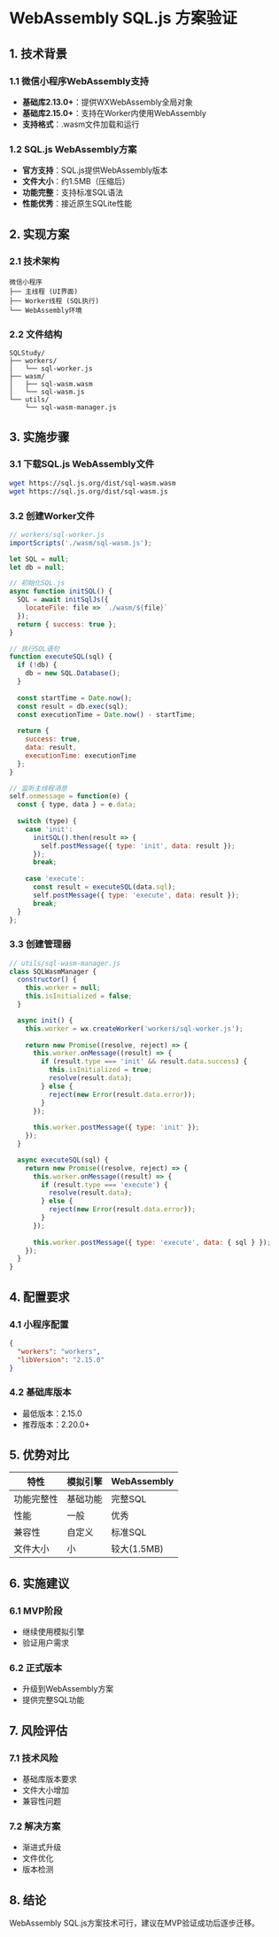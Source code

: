 # WebAssembly SQL.js 方案验证

## 1. 技术背景

### 1.1 微信小程序WebAssembly支持
- **基础库2.13.0+**：提供WXWebAssembly全局对象
- **基础库2.15.0+**：支持在Worker内使用WebAssembly
- **支持格式**：.wasm文件加载和运行

### 1.2 SQL.js WebAssembly方案
- **官方支持**：SQL.js提供WebAssembly版本
- **文件大小**：约1.5MB（压缩后）
- **功能完整**：支持标准SQL语法
- **性能优秀**：接近原生SQLite性能

## 2. 实现方案

### 2.1 技术架构
```
微信小程序
├── 主线程 (UI界面)
├── Worker线程 (SQL执行)
└── WebAssembly环境
```

### 2.2 文件结构
```
SQLStudy/
├── workers/
│   └── sql-worker.js
├── wasm/
│   ├── sql-wasm.wasm
│   └── sql-wasm.js
└── utils/
    └── sql-wasm-manager.js
```

## 3. 实施步骤

### 3.1 下载SQL.js WebAssembly文件
```bash
wget https://sql.js.org/dist/sql-wasm.wasm
wget https://sql.js.org/dist/sql-wasm.js
```

### 3.2 创建Worker文件
```javascript
// workers/sql-worker.js
importScripts('./wasm/sql-wasm.js');

let SQL = null;
let db = null;

// 初始化SQL.js
async function initSQL() {
  SQL = await initSqlJs({
    locateFile: file => `./wasm/${file}`
  });
  return { success: true };
}

// 执行SQL语句
function executeSQL(sql) {
  if (!db) {
    db = new SQL.Database();
  }
  
  const startTime = Date.now();
  const result = db.exec(sql);
  const executionTime = Date.now() - startTime;
  
  return {
    success: true,
    data: result,
    executionTime: executionTime
  };
}

// 监听主线程消息
self.onmessage = function(e) {
  const { type, data } = e.data;
  
  switch (type) {
    case 'init':
      initSQL().then(result => {
        self.postMessage({ type: 'init', data: result });
      });
      break;
      
    case 'execute':
      const result = executeSQL(data.sql);
      self.postMessage({ type: 'execute', data: result });
      break;
  }
};
```

### 3.3 创建管理器
```javascript
// utils/sql-wasm-manager.js
class SQLWasmManager {
  constructor() {
    this.worker = null;
    this.isInitialized = false;
  }

  async init() {
    this.worker = wx.createWorker('workers/sql-worker.js');
    
    return new Promise((resolve, reject) => {
      this.worker.onMessage((result) => {
        if (result.type === 'init' && result.data.success) {
          this.isInitialized = true;
          resolve(result.data);
        } else {
          reject(new Error(result.data.error));
        }
      });
      
      this.worker.postMessage({ type: 'init' });
    });
  }

  async executeSQL(sql) {
    return new Promise((resolve, reject) => {
      this.worker.onMessage((result) => {
        if (result.type === 'execute') {
          resolve(result.data);
        } else {
          reject(new Error(result.data.error));
        }
      });
      
      this.worker.postMessage({ type: 'execute', data: { sql } });
    });
  }
}
```

## 4. 配置要求

### 4.1 小程序配置
```json
{
  "workers": "workers",
  "libVersion": "2.15.0"
}
```

### 4.2 基础库版本
- 最低版本：2.15.0
- 推荐版本：2.20.0+

## 5. 优势对比

| 特性 | 模拟引擎 | WebAssembly |
|------|----------|-------------|
| 功能完整性 | 基础功能 | 完整SQL |
| 性能 | 一般 | 优秀 |
| 兼容性 | 自定义 | 标准SQL |
| 文件大小 | 小 | 较大(1.5MB) |

## 6. 实施建议

### 6.1 MVP阶段
- 继续使用模拟引擎
- 验证用户需求

### 6.2 正式版本
- 升级到WebAssembly方案
- 提供完整SQL功能

## 7. 风险评估

### 7.1 技术风险
- 基础库版本要求
- 文件大小增加
- 兼容性问题

### 7.2 解决方案
- 渐进式升级
- 文件优化
- 版本检测

## 8. 结论

WebAssembly SQL.js方案技术可行，建议在MVP验证成功后逐步迁移。 